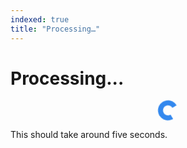 ```yaml
---
indexed: true
title: "Processing…"
---
```


<style>
@-moz-keyframes three-quarters-loader {
  0% {
    -moz-transform: rotate(0deg);
    transform: rotate(0deg);
  }
  100% {
    -moz-transform: rotate(360deg);
    transform: rotate(360deg);
  }
}
@-webkit-keyframes three-quarters-loader {
  0% {
    -webkit-transform: rotate(0deg);
    transform: rotate(0deg);
  }
  100% {
    -webkit-transform: rotate(360deg);
    transform: rotate(360deg);
  }
}
@keyframes three-quarters-loader {
  0% {
    -moz-transform: rotate(0deg);
    -ms-transform: rotate(0deg);
    -webkit-transform: rotate(0deg);
    transform: rotate(0deg);
  }
  100% {
    -moz-transform: rotate(360deg);
    -ms-transform: rotate(360deg);
    -webkit-transform: rotate(360deg);
    transform: rotate(360deg);
  }
}

.three-quarters-loader:not(:required) {
  -moz-animation: three-quarters-loader 1250ms infinite linear;
  -webkit-animation: three-quarters-loader 1250ms infinite linear;
  animation: three-quarters-loader 1250ms infinite linear;
  border: 8px solid #38e;
  border-right-color: transparent;
  border-radius: 16px;
  box-sizing: border-box;
  display: block;
  margin-left: auto;
  margin-right: auto;
  position: relative;
  overflow: hidden;
  text-indent: -9999px;
  width: 32px;
  height: 32px;
}
</style>

<h1>Processing...</h1>

<div class="three-quarters-loader">
    Processing&hellip;
</div>

<p>This should take around five seconds.</p>

<script>
  setTimeout(function() {
    window.location.href = "/ocr-experiment/review-claim.html"
  }, 5000);
</script>
